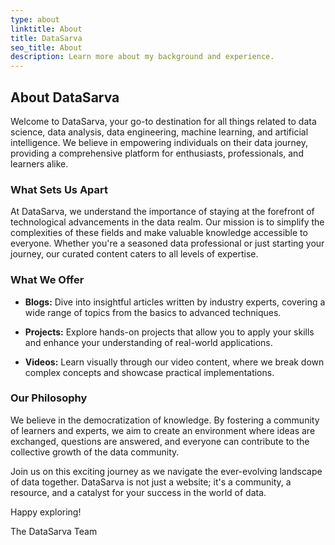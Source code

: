 ```yaml
---
type: about
linktitle: About
title: DataSarva
seo_title: About
description: Learn more about my background and experience.
---
```


## About DataSarva

Welcome to DataSarva, your go-to destination for all things related to data science, data analysis, data engineering, machine learning, and artificial intelligence. We believe in empowering individuals on their data journey, providing a comprehensive platform for enthusiasts, professionals, and learners alike.

### What Sets Us Apart

At DataSarva, we understand the importance of staying at the forefront of technological advancements in the data realm. Our mission is to simplify the complexities of these fields and make valuable knowledge accessible to everyone. Whether you're a seasoned data professional or just starting your journey, our curated content caters to all levels of expertise.

### What We Offer

- **Blogs:** Dive into insightful articles written by industry experts, covering a wide range of topics from the basics to advanced techniques.
  
- **Projects:** Explore hands-on projects that allow you to apply your skills and enhance your understanding of real-world applications.
  
- **Videos:** Learn visually through our video content, where we break down complex concepts and showcase practical implementations.

### Our Philosophy

We believe in the democratization of knowledge. By fostering a community of learners and experts, we aim to create an environment where ideas are exchanged, questions are answered, and everyone can contribute to the collective growth of the data community.

Join us on this exciting journey as we navigate the ever-evolving landscape of data together. DataSarva is not just a website; it's a community, a resource, and a catalyst for your success in the world of data.

Happy exploring!

The DataSarva Team
